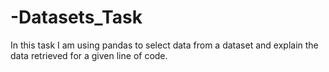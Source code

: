 # -Datasets_Task
In this task I am using pandas to select data from a dataset and explain the data retrieved for a given line of code.
